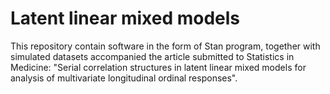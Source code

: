 # Latent linear mixed models

This repository contain software in the form of Stan program, together with simulated datasets accompanied the article submitted to Statistics in Medicine: "Serial correlation structures in latent linear mixed models for analysis of multivariate longitudinal ordinal responses".
